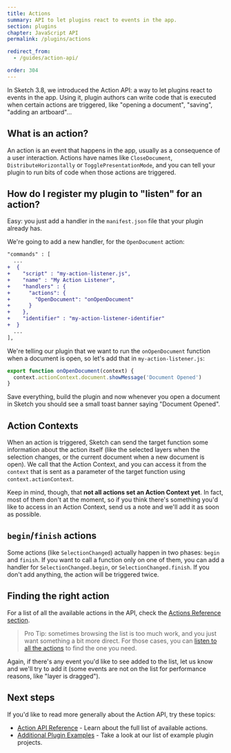 ```yaml
---
title: Actions
summary: API to let plugins react to events in the app.
section: plugins
chapter: JavaScript API
permalink: /plugins/actions

redirect_from:
  - /guides/action-api/

order: 304
---
```


In Sketch 3.8, we introduced the Action API: a way to let plugins react to events in the app. Using it, plugin authors can write code that is executed when certain actions are triggered, like "opening a document", "saving", "adding an artboard"…

## What is an action?

An action is an event that happens in the app, usually as a consequence of a user interaction. Actions have names like `CloseDocument`, `DistributeHorizontally` or `TogglePresentationMode`, and you can tell your plugin to run bits of code when those actions are triggered.

## How do I register my plugin to "listen" for an action?

Easy: you just add a handler in the `manifest.json` file that your plugin already has.

We're going to add a new handler, for the `OpenDocument` action:

```diff
"commands" : [
  ...
+  {
+    "script" : "my-action-listener.js",
+    "name" : "My Action Listener",
+    "handlers" : {
+      "actions": {
+        "OpenDocument": "onOpenDocument"
+      }
+    },
+    "identifier" : "my-action-listener-identifier"
+  }
  ...
],
```

We're telling our plugin that we want to run the `onOpenDocument` function when a document is open, so let's add that in `my-action-listener.js`:

```js
export function onOpenDocument(context) {
  context.actionContext.document.showMessage('Document Opened')
}
```

Save everything, build the plugin and now whenever you open a document in Sketch you should see a small toast banner saying "Document Opened".

## Action Contexts

When an action is triggered, Sketch can send the target function some information about the action itself (like the selected layers when the selection changes, or the current document when a new document is open). We call that the Action Context, and you can access it from the `context` that is sent as a parameter of the target function using `context.actionContext`.

Keep in mind, though, that **not all actions set an Action Context yet**. In fact, most of them don't at the moment, so if you think there's something you'd like to access in an Action Context, send us a note and we'll add it as soon as possible.

## `begin`/`finish` actions

Some actions (like `SelectionChanged`) actually happen in two phases: `begin` and `finish`. If you want to call a function only on one of them, you can add a handler for `SelectionChanged.begin`, or `SelectionChanged.finish`. If you don't add anything, the action will be triggered twice.

## Finding the right action

For a list of all the available actions in the API, check the [Actions Reference section](/reference/action).

> Pro Tip: sometimes browsing the list is too much work, and you just want something a bit more direct. For those cases, you can [listen to all the actions](/guides/preferences/#listen-to-all-actions-in-the-action-api) to find the one you need.

Again, if there's any event you'd like to see added to the list, let us know and we'll try to add it (some events are not on the list for performance reasons, like "layer is dragged").

## Next steps

If you'd like to read more generally about the Action API, try these topics:

- [Action API Reference](/reference/action/) - Learn about the full list of available actions.
- [Additional Plugin Examples](https://github.com/BohemianCoding/SketchAPI/tree/develop/examples) - Take a look at our list of example plugin projects.
